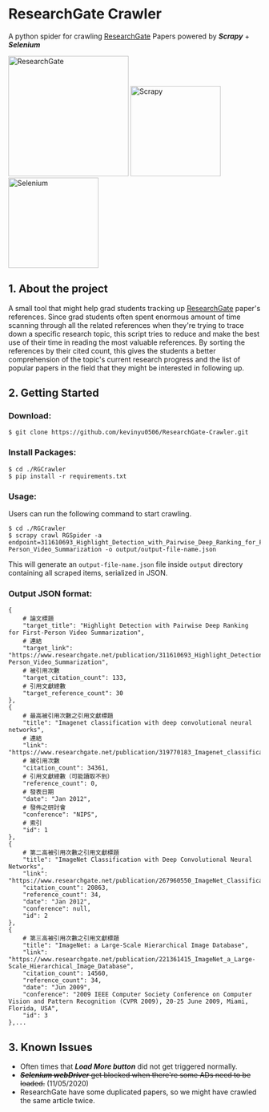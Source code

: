 # ResearchGate Crawler

A python spider for crawling <a href="https://www.researchgate.net/">ResearchGate</a> Papers powered by ***Scrapy*** + ***Selenium***

<a href="https://www.researchgate.net/"><img src="http://library.tmu.edu.tw/Upload/File/Form040602/20190318152002552.JPG" width="240" alt="ResearchGate"/></a>
<a href="https://scrapy.org/"><img src="https://miro.medium.com/max/1400/1*YJNS0JVl7RsVDTmORGZ6xA.png" height="180" alt="Scrapy"/></a>
<a href="https://selenium.dev"><img src="https://selenium.dev/images/selenium_logo_square_green.png" width="180" alt="Selenium"/></a>

## 1. About the project

A small tool that might help grad students tracking up <a href="https://www.researchgate.net/">ResearchGate</a> paper's references.
Since grad students often spent enormous amount of time scanning through all the related references when they're trying to trace down a specific 
research topic, this script tries to reduce and make the best use of their time in reading the most valuable references. By sorting the references 
by their cited count, this gives the students a better comprehension of the topic's current research progress and the list of popular papers in the field 
that they might be interested in following up.

## 2. Getting Started

### Download:
```
$ git clone https://github.com/kevinyu0506/ResearchGate-Crawler.git
```

### Install Packages:
```
$ cd ./RGCrawler
$ pip install -r requirements.txt
```

### Usage:

Users can run the following command to start crawling.
```
$ cd ./RGCrawler
$ scrapy crawl RGSpider -a endpoint=311610693_Highlight_Detection_with_Pairwise_Deep_Ranking_for_First-Person_Video_Summarization -o output/output-file-name.json
```
This will generate an `output-file-name.json` file inside `output` directory containing all scraped items, serialized in JSON.

### Output JSON format:

```
{
    # 論文標題
    "target_title": "Highlight Detection with Pairwise Deep Ranking for First-Person Video Summarization",
    # 連結
    "target_link": "https://www.researchgate.net/publication/311610693_Highlight_Detection_with_Pairwise_Deep_Ranking_for_First-Person_Video_Summarization",
    # 被引用次數
    "target_citation_count": 133,
    # 引用文獻總數
    "target_reference_count": 30
},
{
    # 最高被引用次數之引用文獻標題
    "title": "Imagenet classification with deep convolutional neural networks",
    # 連結
    "link": "https://www.researchgate.net/publication/319770183_Imagenet_classification_with_deep_convolutional_neural_networks",
    # 被引用次數
    "citation_count": 34361,
    # 引用文獻總數（可能讀取不到）
    "reference_count": 0,
    # 發表日期
    "date": "Jan 2012",
    # 發佈之研討會
    "conference": "NIPS",
    # 索引
    "id": 1
},
{
    # 第二高被引用次數之引用文獻標題
    "title": "ImageNet Classification with Deep Convolutional Neural Networks",
    "link": "https://www.researchgate.net/publication/267960550_ImageNet_Classification_with_Deep_Convolutional_Neural_Networks",
    "citation_count": 20863,
    "reference_count": 34,
    "date": "Jan 2012",
    "conference": null,
    "id": 2
},
{
    # 第三高被引用次數之引用文獻標題
    "title": "ImageNet: a Large-Scale Hierarchical Image Database",
    "link": "https://www.researchgate.net/publication/221361415_ImageNet_a_Large-Scale_Hierarchical_Image_Database",
    "citation_count": 14560,
    "reference_count": 34,
    "date": "Jun 2009",
    "conference": "2009 IEEE Computer Society Conference on Computer Vision and Pattern Recognition (CVPR 2009), 20-25 June 2009, Miami, Florida, USA",
    "id": 3
},...
```

## 3. Known Issues
* Often times that ***Load More button*** did not get triggered normally.
* ~~***Selenium webDriver*** get blocked when there're some ADs need to be loaded.~~ (11/05/2020)
* ResearchGate have some duplicated papers, so we might have crawled the same article twice.
